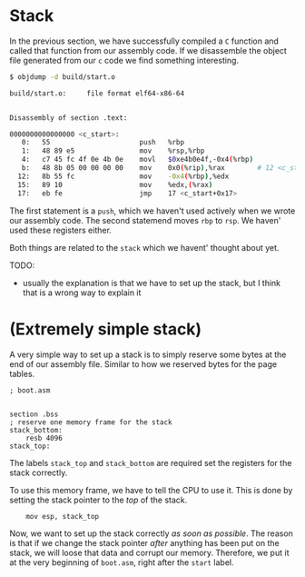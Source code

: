 # Stack

In the previous section, we have successfully compiled a `C` function and called that
function from our assembly code. If we disassemble the object file generated from our
`c` code we find something interesting.

```bash
$ objdump -d build/start.o

build/start.o:     file format elf64-x86-64


Disassembly of section .text:

0000000000000000 <c_start>:
   0:	55                   	push   %rbp
   1:	48 89 e5             	mov    %rsp,%rbp
   4:	c7 45 fc 4f 0e 4b 0e 	movl   $0xe4b0e4f,-0x4(%rbp)
   b:	48 8b 05 00 00 00 00 	mov    0x0(%rip),%rax        # 12 <c_start+0x12>
  12:	8b 55 fc             	mov    -0x4(%rbp),%edx
  15:	89 10                	mov    %edx,(%rax)
  17:	eb fe                	jmp    17 <c_start+0x17>
```

The first statement is a `push`, which we haven't used actively when we wrote our assembly
code. The second statemend moves `rbp` to `rsp`. We haven' used these registers either.

Both things are related to the `stack` which we havent' thought about yet.

TODO:
* usually the explanation is that we have to set up the stack, but I think that is a
  wrong way to explain it


# (Extremely simple stack)
A very simple way to set up a stack is to simply reserve some bytes at the end of our
assembly file. Similar to how we reserved bytes for the page tables.

```assembly
; boot.asm


section .bss
; reserve one memory frame for the stack
stack_bottom:
    resb 4096
stack_top:
```
The labels `stack_top` and `stack_bottom` are required set the registers for the stack
correctly.

To use this memory frame, we have to tell the CPU to use it. This is done by setting
the stack pointer to the _top_ of the stack.

```assembly
    mov esp, stack_top
```
Now, we want to set up the stack correctly _as soon as possible_. The reason is that if
we change the stack pointer _after_ anything has been put on the stack, we will loose
that data and corrupt our memory. Therefore, we put it at the very beginning of 
`boot.asm`, right after the `start` label.
